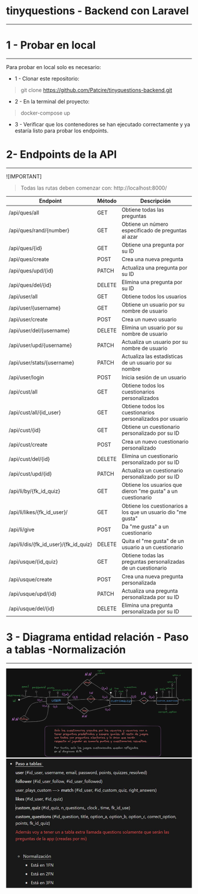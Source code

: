 # tinyquestions - Backend con Laravel
____

1 - Probar en local
=
***
Para probar en local solo es necesario:

* 1 - Clonar este repositorio:

> git clone https://github.com/Patcire/tinyquestions-backend.git

* 2 - En la terminal del proyecto:

> docker-compose up

* 3 - Verificar que los contenedores se han ejecutado correctamente
y ya estaría listo para probar los endpoints.

2- Endpoints de la API
=
***

![IMPORTANT]
> Todas las rutas deben comenzar con: http://localhost:8000/

| Endpoint                               | Método | Descripción                                             |
|----------------------------------------|--------|---------------------------------------------------------|
| /api/ques/all                          | GET    | Obtiene todas las preguntas                             |
| /api/ques/rand/{number}                | GET    | Obtiene un número especificado de preguntas al azar     |
| /api/ques/{id}                         | GET    | Obtiene una pregunta por su ID                          |
| /api/ques/create                       | POST   | Crea una nueva pregunta                                 |
| /api/ques/upd/{id}                     | PATCH  | Actualiza una pregunta por su ID                         |
| /api/ques/del/{id}                     | DELETE | Elimina una pregunta por su ID                          |
| /api/user/all                          | GET    | Obtiene todos los usuarios                              |
| /api/user/{username}                   | GET    | Obtiene un usuario por su nombre de usuario             |
| /api/user/create                       | POST   | Crea un nuevo usuario                                   |
| /api/user/del/{username}               | DELETE | Elimina un usuario por su nombre de usuario             |
| /api/user/upd/{username}               | PATCH  | Actualiza un usuario por su nombre de usuario           |
| /api/user/stats/{username}             | PATCH  | Actualiza las estadísticas de un usuario por su nombre  |
| /api/user/login                        | POST   | Inicia sesión de un usuario                             |
| /api/cust/all                          | GET    | Obtiene todos los cuestionarios personalizados          |
| /api/cust/all/{id_user}                | GET    | Obtiene todos los cuestionarios personalizados por usuario |
| /api/cust/{id}                         | GET    | Obtiene un cuestionario personalizado por su ID         |
| /api/cust/create                       | POST   | Crea un nuevo cuestionario personalizado                |
| /api/cust/del/{id}                     | DELETE | Elimina un cuestionario personalizado por su ID         |
| /api/cust/upd/{id}                     | PATCH  | Actualiza un cuestionario personalizado por su ID       |
| /api/li/by/{fk_id_quiz}                | GET    | Obtiene los usuarios que dieron "me gusta" a un cuestionario |
| /api/li/likes/{fk_id_user}/            | GET    | Obtiene los cuestionarios a los que un usuario dio "me gusta" |
| /api/li/give                           | POST   | Da "me gusta" a un cuestionario                         |
| /api/li/dis/{fk_id_user}/{fk_id_quiz}  | DELETE | Quita el "me gusta" de un usuario a un cuestionario     |
| /api/usque/{id_quiz}                   | GET    | Obtiene todas las preguntas personalizadas de un cuestionario |
| /api/usque/create                      | POST   | Crea una nueva pregunta personalizada                   |
| /api/usque/upd/{id}                    | PATCH  | Actualiza una pregunta personalizada por su ID          |
| /api/usque/del/{id}                    | DELETE | Elimina una pregunta personalizada por su ID            |


3 - Diagrama entidad relación - Paso a tablas -Normalización 
=
---

![diagram for my database](/00-images-readme/diagrama-actual.png)
![diagram for my database](/00-images-readme/actual-norm.JPG)



